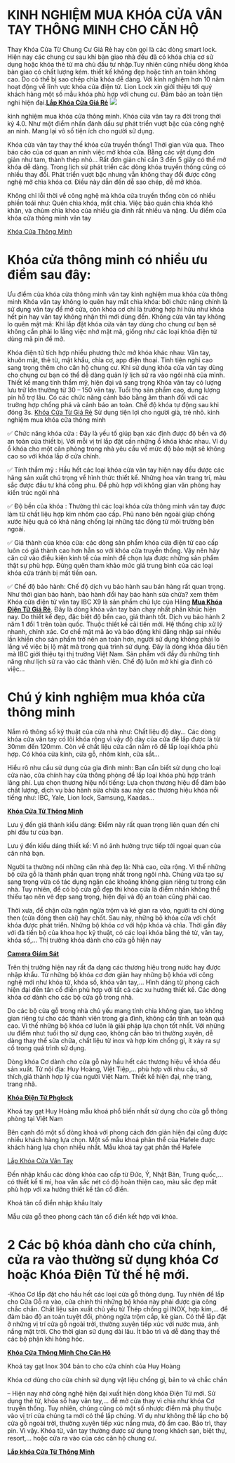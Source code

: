 <h1>KINH NGHIỆM MUA KHÓA CỬA VÂN TAY THÔNG MINH CHO CĂN HỘ</h1>
Thay Khóa Cửa Từ Chung Cư Giá Rẻ hay còn gọi là các dòng smart lock. Hiện nay các chung cư sau khi bàn giao nhà đều đã có khóa chìa cơ sử dụng hoặc khóa thẻ từ mà chủ đầu tư nhập.Tuy nhiên cũng nhiều dòng khóa bàn giao có chất lượng kém. thiết kế không đẹp hoặc tính an toàn không cao. Do có thể bị sao chép chìa khóa dễ dàng. Với kinh nghiệm hơn 10 năm hoạt động về lĩnh vực khóa cửa điện tử. Lion Lock xin giới thiệu tới quý khách hàng một số mẫu khóa phù hợp với chung cư. Đảm bảo an toàn tiện nghi hiện đại.<b><a href="http://lapkhoacua.com">Lắp Khóa Cửa Giá Rẻ</a></b>
<img  src="http://camerasaigon24h.com/khoatu/khoa-cua-tu-chinh-hang-chat-luong.jpg"><br>
<p>kinh nghiệm mua khóa cửa thông minh. Khóa cửa vân tay ra đời trong thời kỳ 4.0. Như một điểm nhấn đánh dấu sự phát triển vượt bậc của công nghệ an ninh. Mang lại vô số tiện ích cho người sử dụng.</p>
<p>Khóa cửa vân tay thay thế khóa cửa truyền thống1
Thời gian vừa qua. Theo báo cáo của cơ quan an ninh việc mở khóa cửa. Bằng các vật dụng đơn giản như tam, thành thép nhỏ… Rất đơn giản chỉ cần 3 đến 5 giây có thể mở khóa dễ dàng. Trong lịch sử phát triển các dòng khóa truyền thống cũng có nhiều thay đổi. Phát triển vượt bậc nhưng vẫn không thay đổi được công nghệ mở chìa khóa cơ. Điều này dẫn đến dễ sao chép, dễ mở khóa.</p>
<p>Không chỉ lỗi thời về công nghệ mà khóa cửa truyền thống còn có nhiều phiền toái như: Quên chìa khóa, mất chìa. Việc bảo quản chìa khóa khó khăn, và chùm chìa khóa của nhiều gia đình rất nhiều và nặng.
Ưu điểm của khóa cửa thông minh vân tay</p>
<a href="https://camerasaigon24h.com/khoa-Cua-Tu-Thong-Minh_sv16">Khóa Cửa Thông Minh</a>

<h1>Khóa cửa thông minh có nhiều ưu điểm sau đây:</h1>
<p>Ưu điểm của khóa cửa thông minh vân tay kinh nghiệm mua khóa cửa thông minh
Khóa vân tay không lo quên hay mất chìa khóa: bởi chức năng chính là sử dụng vân tay để mở cửa, còn khóa cơ chỉ là trường hợp hi hữu như khóa hết pin hay vân tay không nhận thì mới dùng đến.
Không cửa vân tay không lo quên mật mã: Khi lắp đặt khóa cửa vân tay dùng cho chung cư bạn sẽ không cần phải lo lắng việc nhớ mật mã, giống như các loại khóa điện tử dùng mã pin để mở.</p>
<p>Khóa điện tử tích hợp nhiều phương thức mở khóa khác nhau: Vân tay, khuôn mặt, thẻ từ, mật khẩu, chìa cơ, app điện thoại.
Tính tiện nghi cao sang trọng thêm cho căn hộ chung cư.
Khi sử dụng khóa cửa vân tay dùng cho chung cư bạn có thể dễ dàng quản lý lịch sử ra vào ngôi nhà của mình.
Thiết kế mang tính thẩm mỹ, hiện đại và sang trọng
Khóa vân tay có lượng lưu trữ lớn thường từ 30 – 150 vân tay.
Tuổi thọ sản phẩm cao, dung lượng pin hỗ trợ lâu.
Có các chức năng cảnh báo bằng âm thanh đối với các trường hợp chống phá và cảnh báo an toàn.
 Chế độ khóa tự động sau khi đóng 3s.
 <a href="http://khoacuatugiare.com">Khóa Cửa Từ Giá Rẻ</a>
 Sử dụng tiện lợi cho người già, trẻ nhỏ.
 kinh nghiệm mua khóa cửa thông minh</p>
<p>✅ Chức năng khóa cửa : Đây là yếu tố giúp bạn xác định được độ bền và độ an toàn của thiết bị. Với mỗi vị trí lắp đặt cần những ổ khóa khác nhau. Ví dụ ổ khóa cho một căn phòng trong nhà yêu cầu về mức độ bảo mật sẽ không cao so với khóa lắp ở cửa chính.</p>
<p>✅ Tính thẩm mỹ : Hầu hết các loại khóa cửa vân tay hiện nay đều được các hãng sản xuất chú trọng về hình thức thiết kế. Những hoa văn trang trí, màu sắc được đầu tư khá công phu. Để phù hợp với không gian văn phòng hay kiến trúc ngôi nhà</p>
<p>✅ Độ bền của khóa : Thường thì các loại khóa cửa thông minh vân tay được làm từ chất liệu hợp kim nhôm cao cấp. Phủ nano bên ngoài giúp chống xước hiệu quả có khả năng chống lại những tác động từ môi trường bên ngoài.</p>
<p>✅ Giá thành của khóa cửa: các dòng sản phẩm khóa cửa điện tử cao cấp luôn có giá thành cao hơn hẳn so với khóa cửa truyền thống. Vậy nên hãy căn cứ vào điều kiện kinh tế của mình để chọn lựa được những sản phẩm thật sự phù hợp. Đừng quên tham khảo mức giá trung bình của các loại khóa cửa tránh bị mất tiền oan.</p>
<p>✅ Chế độ bảo hành: Chế độ dịch vụ bảo hành sau bán hàng rất quan trọng. Như thời gian bảo hành, bảo hành đổi hay bảo hành sửa chữa? xem thêm 
Khóa cửa điện tử vân tay IBC X9  là sản phẩm chủ lực của Hãng <b><a href="http://khoacuatugiare.com/sanphamd.aspx">Mua Khóa Điện Tử Giá Rẻ</a></b>. Đây là dòng khóa vân tay bán chạy nhất phân khúc hiện nay. Do thiết kế đẹp, đặc biệt độ bền cao, giá thành tốt. Dịch vụ bảo hành 2 năm 1 đổi 1 trên toàn quốc. Thuộc thiết kế cải tiến mới. Hệ thống chip xử lý nhanh, chính xác. Cơ chế mật mã ảo và báo động khi đăng nhập sai nhiều lần khiến cho sản phẩm trở nên an toàn hơn, người sử dụng không phải lo lắng về việc bị lộ mật mã trong quá trình sử dụng. Đây là dòng khóa đầu tiên mà IBC giới thiệu tại thị trường Việt Nam. Sản phẩm với đầy đủ những tính năng như lịch sử ra vào các thành viên. Chế độ luôn mở khi gia đình có việc…</p>
<p><h1>Chú ý kinh nghiệm mua khóa cửa thông minh</h1></p>
<p>Nắm rõ thông số kỹ thuật của cửa nhà như: Chất liệu độ dày… Các dòng khóa cửa vân tay có lõi khóa rộng vì vậy độ dày của cửa để lắp được là từ 30mm đến 120mm. Còn về chất liệu cửa cần nắm rõ để lắp loại khóa phù hợp. Có khóa cửa kính, cửa gỗ, nhôm kính, cửa sắt…</p>
<p>Hiểu rõ nhu cầu sử dụng của gia đình mình: Bạn cần biết sử dụng cho loại cửa nào, cửa chính hay cửa thông phòng để lắp loại khóa phù hợp tránh lãng phí.
Lựa chọn thương hiệu nổi tiếng: Lựa chọn thương hiệu để đảm bảo chất lượng, dịch vụ bảo hành sửa chữa sau này các thương hiệu khóa nổi tiếng như: IBC, Yale, Lion lock, Samsung, Kaadas…</p><b><a href="https://camerasaigon24h.com/khoa-Cua-Tu-Thong-Minh_sv16">Khóa Cửa Từ Thông Minh</a></b>
<p>Lưu ý đến giá thành kiểu dáng: Điểm này rất quan trọng liên quan đến chi phí đầu tư của bạn.</p>
<p>Lưu ý đến kiểu dáng thiết kế: Vì nó ảnh hưởng trực tiếp tới ngoại quan của căn nhà bạn.</p>
<p>Người ta thường nói những căn nhà đẹp là: Nhà cao, cửa rộng. Vì thế những bộ cửa gỗ là thành phần quan trọng nhất trong ngôi nhà. Chúng vừa tạo sự sang trọng vừa có tác dụng ngăn các khoảng không gian riêng tư trong căn nhà. Tuy nhiên, để có bộ cửa gỗ đẹp thì khóa cửa là điểm nhấn không thể thiếu tạo nên vẻ đẹp sang trọng, hiện đại và độ an toàn cũng phải cao.</p>
<p>Thời xưa, để chặn cửa ngăn ngừa trộm và kẻ gian ra vào, người ta chỉ dùng then (cửa đóng then cài) hay chốt. Sau này, những bộ khóa cửa với chốt khóa được phát triển. Những bộ khóa cơ với hộp khóa và chìa. Thời gần đây với đà tiến bộ của khoa học kỹ thuật, có các loại khóa bằng thẻ từ, vân tay, khóa số,…
Thị trường khóa dành cho cửa gỗ hiện nay</p><b><a href="https://camerasaigon24h.com">Camera Giám Sát</a></b>
<p>Trên thị trường hiện nay rất đa dạng các thương hiệu trong nước hay được nhập khẩu. Từ những bộ khóa cơ đơn giản hay những bộ khóa với công nghệ mới như khóa từ, khóa số, khóa vân tay,… Hình dáng từ phong cách hiện đại đến tân cổ điển phù hợp với tất cả các xu hướng thiết kế.
Các dòng khóa cơ dành cho các bộ cửa gỗ trong nhà.</p>
<p>Do các bộ cửa gỗ trong nhà chủ yếu mang tính chia không gian, tạo không gian riêng tư cho các thành viên trong gia đình, không cần tính an toàn quá cao. Vì thế những bộ khóa cơ luôn là giải pháp lựa chọn tốt nhất. Với những ưu điểm như: tuổi thọ sử dụng cao, không cần bảo trì thường xuyên, dễ dàng thay thế sửa chữa, chất liệu từ inox và hợp kim chống gỉ, ít xảy ra sự cố trong quá trình sử dụng.</p>
<p>Dòng khóa Cơ dành cho cửa gỗ này hầu hết các thương hiệu về khóa đều sản xuất. Từ nội địa: Huy Hoàng, Việt Tiệp,… phù hợp với nhu cầu, sở thích,giá thành hợp lý của người Việt Nam. Thiết kế hiện đại, nhẹ tràng, trang nhã.</p><b><a href="https://camerasaigon24h.com/KHOA-CUA-DIEN-TU-PHGLOCK-FP3251WDAB_dv8727">Khóa Điện Tử Phglock</a></b>
<p>Khoá tay gạt Huy Hoàng mẫu khoá phổ biến nhất sử dụng cho cửa gỗ thông phòng tại Việt Nam</p>
<p>Bên cạnh đó một số dòng khoá với phong cách đơn giản hiện đại cũng được nhiều khách hàng lựa chọn. Một số mẫu khoá phân thể của Hafele được khách hàng lựa chọn nhiều nhất.
Mẫu khoá tay gạt phân thể Hafele</p>
<a href="http://lapkhoacua.com">Lắp Khóa Cửa Vân Tay</a>
<p>Đến nhập khẩu các dòng khóa cao cấp từ Đức, Ý, Nhật Bản, Trung quốc,… có thiết kế tỉ mỉ, hoa văn sắc nét có độ hoàn thiện cao, màu sắc đẹp mắt phù hợp với xa hướng thiết kế tân cổ điển.</p>
<p>Khoá tân cổ điển nhập khẩu Italy</p>
<p>Mẫu cửa gỗ theo phong cách tân cổ điển kết hợp với khóa.</p>
<p><h1>2 Các bộ khóa dành cho cửa chính, cửa ra vào thường sử dụng khóa Cơ hoặc Khóa Điện Tử thế hệ mới.</h1></p>
<p>-Khóa Cơ lắp đặt cho hầu hết các loại cửa gỗ thông dụng. Tuy nhiên để lắp cho Cửa Gỗ ra vào, cửa chính thì những bộ khóa này phải được gia công chắc chắn. Chất liệu sản xuất chủ yếu từ Thép chống gỉ INOX, hợp kim,… để đảm bảo độ an toàn tuyệt đối, phòng ngừa trộm cắp, kẻ gian. Có thể lắp đặt ở những vị trí cửa gỗ ngoài trời, thường xuyên tiếp xúc với nước mưa, ánh nắng mặt trời. Cho thời gian sử dụng dài lâu. Ít bảo trì và dễ dàng thay thế các bộ phận khi hỏng hóc.</p><b><a href="http://khoacuatugiare.com/Khoa-Cua-Tu-Thong-Minh-Cho-Can-ho_hv856">Khóa Cửa Thông Minh Cho Căn Hộ</a></b>
<p>Khoá tay gạt Inox 304 bản to cho cửa chính của Huy Hoàng</p>
<p>Khóa cơ dùng cho cửa chính sử dụng vật liệu chống gỉ, bản to và chắc chắn</p>
<p>– Hiện nay nhờ công nghệ hiện đại xuất hiện dòng khóa Điện Tử mới. Sử dụng thẻ từ, khóa số hay vân tay,… để mở cửa thay vì chìa như khóa Cơ truyền thống. Tuy nhiên, chúng cũng có một số nhược điểm mà phụ thuộc vào vị trí cửa chúng ta mới có thể lắp chúng. Ví dụ như không thể lắp cho bộ cửa gỗ ngoài trời, thường xuyên tiếp xúc nắng mưa, độ ẩm cao. Bảo trì, thay pin. Vì vậy. Khóa từ, vân tay thường được sử dụng trong khách sạn, biệt thự, resort,… hoặc cửa ra vào của các căn hộ chung cư.</p><b><a href="http://lapkhoacua.com/Khoa-Cua-Tu-Thong-Minh-Cho-Can-ho_hv856">Lắp khóa Cửa Từ Thông Minh</a></b>
